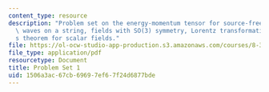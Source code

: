 ```yaml
---
content_type: resource
description: "Problem set on the energy-momentum tensor for source-free electrodynamics,\
  \ waves on a string, fields with SO(3) symmetry, Lorentz transformations, and Noether\u2019\
  s theorem for scalar fields."
file: https://ol-ocw-studio-app-production.s3.amazonaws.com/courses/8-323-relativistic-quantum-field-theory-i-spring-2008/1506a3ac67cb69697ef67f24d6877bde_ft1ps01_08_1.pdf
file_type: application/pdf
resourcetype: Document
title: Problem Set 1
uid: 1506a3ac-67cb-6969-7ef6-7f24d6877bde
---
```

